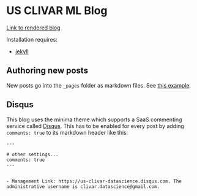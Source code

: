 # US CLIVAR ML Blog

[Link to rendered blog](https://us-clivar-datascience.github.io)

Installation requires:

- [jekyll](https://jekyllrb.com/docs/)

## Authoring new posts

New posts go into the `_pages` folder as markdown files. See [this example](_posts/2020-12-14-welcome-to-jekyll.markdown).


## Disqus

This blog uses the minima theme which supports a SaaS commenting service
called [Disqus](https://disqus.com/). This has to be enabled for every post by adding `comments: true` to its markdown header like this:
```
---

# other settings...
comments: true
---


- Management Link: https://us-clivar-datascience.disqus.com. The administrative username is clivar.datascience@gmail.com.